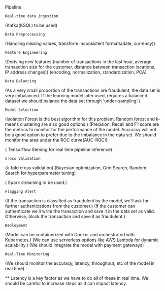 Pipeline:

    Real-time data ingestion 
(Kafka(KSQL) to be used)



    Data Preprocessing
(Handling missing values, transform inconsistent formats(date, currency))

      

    Feature Engineering
(Deriving new features (number of transactions in the last hour, average transaction size for the customer, distance between transaction locations, IP address changes))
(encoding, normalization, standardization, PCA)

      

    Data Balancing
(As a very small proportion of the transactions are fraudulent, the data set is very imbalanced. If the learning model later used, requires a balanced dataset we should balance the data set through 'under-sampling'.)
        
       

    Model Selection
(Isolation Forest is the best algorithm for this problem. Random forest and k-means clustering are also good options.)
(Precision, Recall and F1 score are the metrics to monitor for the performance of the model. Accuracy will not be a good option to prefer due to the imbalance in the data set. We should monitor the area under the ROC curve(AUC-ROC))

      
( Tensorflow Serving for real time pipeline inference)

    Cross Validation
(k-fold cross validation)
(Bayesian optimization, Grid Search, Random Search for hyperparameter tuning)

      
( Spark streaming to be used.)

    Flagging Alert
(If the transaction is classified as fraudulent by the model, we'll ask for further authentications from the customer.)
(If the customer can authenticate we'll write the transaction and save it in the data set as valid. Otherwise, block the transaction and save it as fraudulent.)
  
    

    Deployment
(Model can be containerized with Docker and orchestrated with Kubernetes.)
(We can use serverless options like AWS Lambda for dynamic scalability.)
(We should integrate the model with payment gateways)

       

    Real-Time Monitoring
(We should monitor the accuracy, latency, throughput, etc of the model in real time)

** Latency is a key factor as we have to do all of these in real time. We should be careful to increase steps as it can impact latency.
